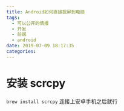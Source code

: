 ```yaml
---
title: Android如何直接投屏到电脑
tags:
  - 可以公开的情报
  - 开发
  - 前端
  - android
date: 2019-07-09 18:17:35
categories:
---
```


# 安装 scrcpy

`brew install scrcpy`
连接上安卓手机之后就行
